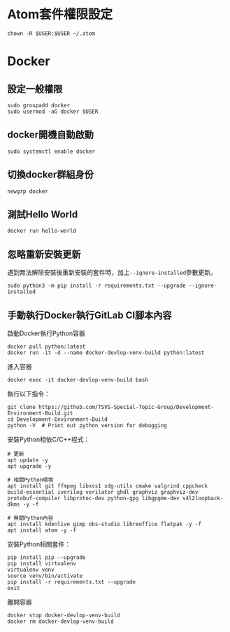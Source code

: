 # Atom套件權限設定

```
chown -R $USER:$USER ~/.atom
```

# Docker
## 設定一般權限
```
sudo groupadd docker
sudo usermod -aG docker $USER
```

## docker開機自動啟動
```
sudo systemctl enable docker
```

## 切換docker群組身份

```
newgrp docker
```

## 測試Hello World
```
docker run hello-world
```

## 忽略重新安裝更新
遇到無法解除安裝後重新安裝的套件時，加上`--ignore-installed`參數更新。

```
sudo python3 -m pip install -r requirements.txt --upgrade --ignore-installed
```

## 手動執行Docker執行GitLab CI腳本內容
啟動Docker執行Python容器

```shell
docker pull python:latest
docker run -it -d --name docker-devlop-venv-build python:latest
```

進入容器

```shell
docker exec -it docker-devlop-venv-build bash
```

執行以下指令：

```shell
git clone https://github.com/TSVS-Special-Topic-Group/Development-Environment-Build.git
cd Development-Environment-Build
python -V  # Print out python version for debugging
```

安裝Python相依C/C++程式：

```shell
# 更新
apt update -y
apt upgrade -y

# 相關Python環境
apt install git ffmpeg libxss1 xdg-utils cmake valgrind cppcheck build-essential iverilog verilator ghdl graphviz graphviz-dev protobuf-compiler libprotoc-dev python-gpg libgpgme-dev v4l2loopback-dkms -y -f

# 無關Python內容
apt install kdenlive gimp obs-studio libreoffice flatpak -y -f
apt install atom -y -f
```

安裝Python相關套件：

```shell
pip install pip --upgrade
pip install virtualenv
virtualenv venv
source venv/bin/activate
pip install -r requirements.txt --upgrade
exit
```

離開容器

```shell
docker stop docker-devlop-venv-build
docker rm docker-devlop-venv-build
```
